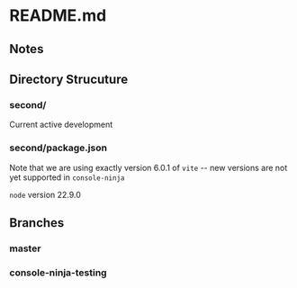 # README.md
## Notes
## Directory Strucuture

### second/

Current active development

### second/package.json

Note that we are using exactly version 6.0.1 of `vite` -- new versions are not yet supported in `console-ninja`

`node` version 22.9.0


## Branches

### master

### console-ninja-testing
